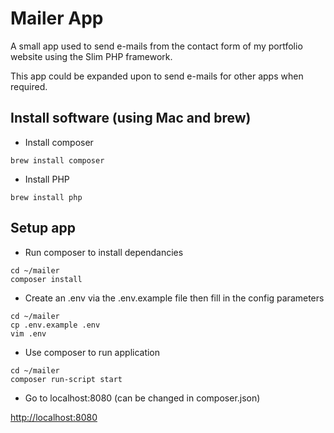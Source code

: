 # Mailer App

A small app used to send e-mails from the contact form of my portfolio website using the Slim PHP framework.

This app could be expanded upon to send e-mails for other apps when required.

## Install software (using Mac and brew)

  - Install composer 
```
brew install composer
```

  - Install PHP
```
brew install php
```

## Setup app

  - Run composer to install dependancies
```
cd ~/mailer
composer install
```
  - Create an .env via the .env.example file then fill in the config parameters
```
cd ~/mailer
cp .env.example .env 
vim .env
```
  - Use composer to run application
```
cd ~/mailer
composer run-script start
```
  - Go to localhost:8080 (can be changed in composer.json)

  [http://localhost:8080](http://localhost:8080)

